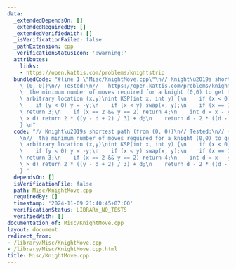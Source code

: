 ```yaml
---
data:
  _extendedDependsOn: []
  _extendedRequiredBy: []
  _extendedVerifiedWith: []
  _isVerificationFailed: false
  _pathExtension: cpp
  _verificationStatusIcon: ':warning:'
  attributes:
    links:
    - https://open.kattis.com/problems/knightstrip
  bundledCode: "#line 1 \"Misc/KnightMove.cpp\"\n// Knight\u2019s shortest path (from\
    \ (0, 0))\n// Tested:\n// - https://open.kattis.com/problems/knightstrip\n\n//\
    \  the minimum number of moves required for a knight (0,0) to get to some other\
    \ arbitrary location (x,y)\nint KSP(int x, int y) {\n    if (x < 0) x = -x;\n\
    \    if (y < 0) y = -y;\n    if (x < y) swap(x, y);\n    if (x == 1 && y == 0)\
    \ return 3;\n    if (x == 2 && y == 2) return 4;\n    int d = x - y;\n    if (y\
    \ > d) return 2 * ((y - d + 2) / 3) + d;\n    return d - 2 * ((d - y) / 4);\n\
    } \n"
  code: "// Knight\u2019s shortest path (from (0, 0))\n// Tested:\n// - https://open.kattis.com/problems/knightstrip\n\
    \n//  the minimum number of moves required for a knight (0,0) to get to some other\
    \ arbitrary location (x,y)\nint KSP(int x, int y) {\n    if (x < 0) x = -x;\n\
    \    if (y < 0) y = -y;\n    if (x < y) swap(x, y);\n    if (x == 1 && y == 0)\
    \ return 3;\n    if (x == 2 && y == 2) return 4;\n    int d = x - y;\n    if (y\
    \ > d) return 2 * ((y - d + 2) / 3) + d;\n    return d - 2 * ((d - y) / 4);\n\
    } "
  dependsOn: []
  isVerificationFile: false
  path: Misc/KnightMove.cpp
  requiredBy: []
  timestamp: '2024-11-09 21:40:45+07:00'
  verificationStatus: LIBRARY_NO_TESTS
  verifiedWith: []
documentation_of: Misc/KnightMove.cpp
layout: document
redirect_from:
- /library/Misc/KnightMove.cpp
- /library/Misc/KnightMove.cpp.html
title: Misc/KnightMove.cpp
---
```

